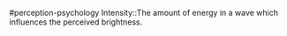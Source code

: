#perception-psychology 
Intensity::The amount of energy in a wave which influences the perceived brightness.